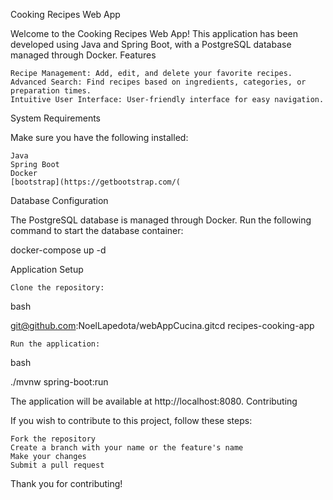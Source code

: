 Cooking Recipes Web App

Welcome to the Cooking Recipes Web App! This application has been developed using Java and Spring Boot, with a PostgreSQL database managed through Docker.
Features

    Recipe Management: Add, edit, and delete your favorite recipes.
    Advanced Search: Find recipes based on ingredients, categories, or preparation times.
    Intuitive User Interface: User-friendly interface for easy navigation.

System Requirements

Make sure you have the following installed:

    Java
    Spring Boot
    Docker
    [bootstrap](https://getbootstrap.com/(

Database Configuration

The PostgreSQL database is managed through Docker. Run the following command to start the database container:

docker-compose up -d

Application Setup

    Clone the repository:

bash

git@github.com:NoelLapedota/webAppCucina.gitcd recipes-cooking-app

    Run the application:

bash

./mvnw spring-boot:run

The application will be available at http://localhost:8080.
Contributing

If you wish to contribute to this project, follow these steps:

    Fork the repository
    Create a branch with your name or the feature's name
    Make your changes
    Submit a pull request

Thank you for contributing!
